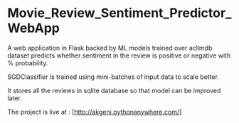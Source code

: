 # Movie_Review_Sentiment_Predictor_WebApp

A web application in Flask backed by ML models trained over acllmdb dataset predicts whether
sentiment in the review is positive or negative with % probability. 

SGDClassifier is trained using 
mini-batches of input data to scale better. 

It stores all the reviews in sqlite database so that model
can be improved later.

The project is live at : [http://akgeni.pythonanywhere.com/]

